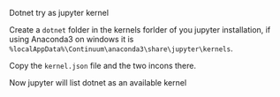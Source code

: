 Dotnet try as jupyter kernel



Create a `dotnet` folder in the kernels forlder of you jupyter installation, if using Anaconda3 on windows it is `%localAppData%\Continuum\anaconda3\share\jupyter\kernels`.

Copy the `kernel.json` file and the two incons there.

Now jupyter will list dotnet as an available kernel